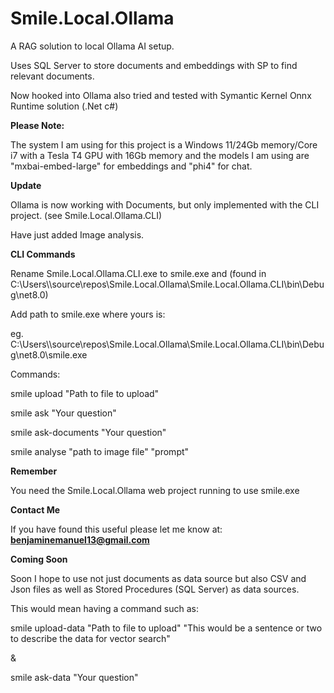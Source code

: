 # Smile.Local.Ollama

A RAG solution to local Ollama AI setup.

Uses SQL Server to store documents and embeddings with SP to find relevant documents.

Now hooked into Ollama also tried and tested with Symantic Kernel Onnx Runtime solution (.Net c#)

**Please Note:**

The system I am using for this project is a Windows 11/24Gb memory/Core i7 with a Tesla T4 GPU with 16Gb memory
and the models I am using are "mxbai-embed-large" for embeddings and "phi4" for chat.

**Update**

Ollama is now working with Documents, but only implemented with the CLI project. (see Smile.Local.Ollama.CLI)

Have just added Image analysis.

**CLI Commands**

Rename Smile.Local.Ollama.CLI.exe to smile.exe and
(found in C:\Users\\<user>\source\repos\Smile.Local.Ollama\Smile.Local.Ollama.CLI\bin\Debug\net8.0\)

Add path to smile.exe where yours is:

eg. C:\Users\\<user>\source\repos\Smile.Local.Ollama\Smile.Local.Ollama.CLI\bin\Debug\net8.0\smile.exe

Commands:

smile upload "Path to file to upload"

smile ask "Your question"

smile ask-documents "Your question"

smile analyse "path to image file" "prompt"


**Remember**

You need the Smile.Local.Ollama web project running to use smile.exe

**Contact Me**

If you have found this useful please let me know at: **benjaminemanuel13@gmail.com**

**Coming Soon**

Soon I hope to use not just documents as data source but also CSV and Json files as well
as Stored Procedures (SQL Server) as data sources.

This would mean having a command such as:

smile upload-data "Path to file to upload" "This would be a sentence or two to describe the data for vector search"

&

smile ask-data "Your question"

